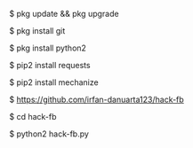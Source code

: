 
 $ pkg update && pkg upgrade 

 $ pkg install git 

 $ pkg install python2 

 $ pip2 install requests 

 $ pip2 install mechanize 

 $ https://github.com/irfan-danuarta123/hack-fb

 $ cd hack-fb

 $ python2 hack-fb.py
